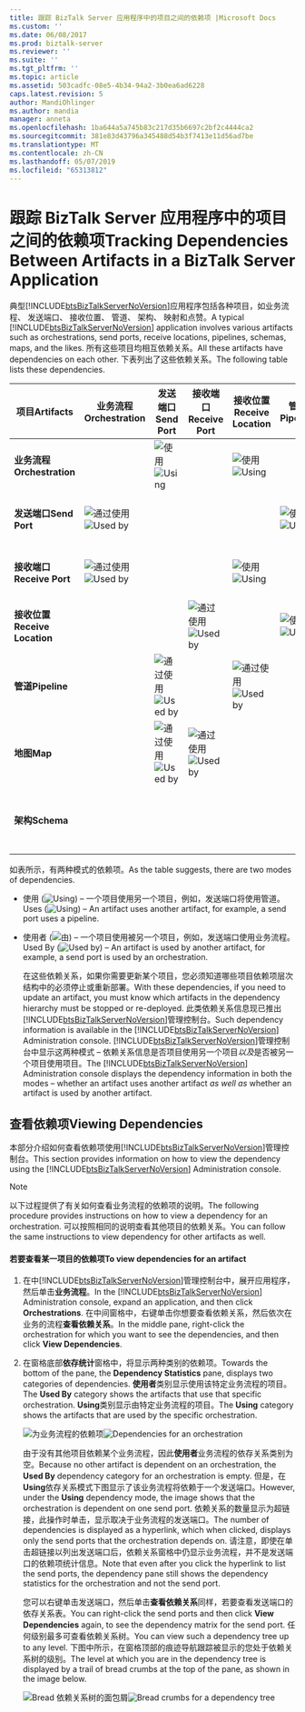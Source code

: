```yaml
---
title: 跟踪 BizTalk Server 应用程序中的项目之间的依赖项 |Microsoft Docs
ms.custom: ''
ms.date: 06/08/2017
ms.prod: biztalk-server
ms.reviewer: ''
ms.suite: ''
ms.tgt_pltfrm: ''
ms.topic: article
ms.assetid: 503cadfc-08e5-4b34-94a2-3b0ea6ad6228
caps.latest.revision: 5
author: MandiOhlinger
ms.author: mandia
manager: anneta
ms.openlocfilehash: 1ba644a5a745b83c217d35b6697c2bf2c4444ca2
ms.sourcegitcommit: 381e83d43796a345488d54b3f7413e11d56ad7be
ms.translationtype: MT
ms.contentlocale: zh-CN
ms.lasthandoff: 05/07/2019
ms.locfileid: "65313812"
---
```

# <a name="tracking-dependencies-between-artifacts-in-a-biztalk-server-application"></a><span data-ttu-id="7dbfe-102">跟踪 BizTalk Server 应用程序中的项目之间的依赖项</span><span class="sxs-lookup"><span data-stu-id="7dbfe-102">Tracking Dependencies Between Artifacts in a BizTalk Server Application</span></span>
<span data-ttu-id="7dbfe-103">典型[!INCLUDE[btsBizTalkServerNoVersion](../includes/btsbiztalkservernoversion-md.md)]应用程序包括各种项目，如业务流程、 发送端口、 接收位置、 管道、 架构、 映射和点赞。</span><span class="sxs-lookup"><span data-stu-id="7dbfe-103">A typical [!INCLUDE[btsBizTalkServerNoVersion](../includes/btsbiztalkservernoversion-md.md)] application involves various artifacts such as orchestrations, send ports, receive locations, pipelines, schemas, maps, and the likes.</span></span> <span data-ttu-id="7dbfe-104">所有这些项目均相互依赖关系。</span><span class="sxs-lookup"><span data-stu-id="7dbfe-104">All these artifacts have dependencies on each other.</span></span> <span data-ttu-id="7dbfe-105">下表列出了这些依赖关系。</span><span class="sxs-lookup"><span data-stu-id="7dbfe-105">The following table lists these dependencies.</span></span>  
  
|<span data-ttu-id="7dbfe-106">项目</span><span class="sxs-lookup"><span data-stu-id="7dbfe-106">Artifacts</span></span>|<span data-ttu-id="7dbfe-107">业务流程</span><span class="sxs-lookup"><span data-stu-id="7dbfe-107">Orchestration</span></span>|<span data-ttu-id="7dbfe-108">发送端口</span><span class="sxs-lookup"><span data-stu-id="7dbfe-108">Send Port</span></span>|<span data-ttu-id="7dbfe-109">接收端口</span><span class="sxs-lookup"><span data-stu-id="7dbfe-109">Receive Port</span></span>|<span data-ttu-id="7dbfe-110">接收位置</span><span class="sxs-lookup"><span data-stu-id="7dbfe-110">Receive Location</span></span>|<span data-ttu-id="7dbfe-111">管道</span><span class="sxs-lookup"><span data-stu-id="7dbfe-111">Pipeline</span></span>|<span data-ttu-id="7dbfe-112">地图</span><span class="sxs-lookup"><span data-stu-id="7dbfe-112">Maps</span></span>|<span data-ttu-id="7dbfe-113">架构</span><span class="sxs-lookup"><span data-stu-id="7dbfe-113">Schemas</span></span>|  
|---------------|-------------------|---------------|------------------|----------------------|--------------|----------|-------------|  
|<span data-ttu-id="7dbfe-114">**业务流程**</span><span class="sxs-lookup"><span data-stu-id="7dbfe-114">**Orchestration**</span></span>||<span data-ttu-id="7dbfe-115">![使用](../core/media/dependency-using-icon.png "Dependency_Using_Icon")</span><span class="sxs-lookup"><span data-stu-id="7dbfe-115">![Using](../core/media/dependency-using-icon.png "Dependency_Using_Icon")</span></span>||<span data-ttu-id="7dbfe-116">![使用](../core/media/dependency-using-icon.png "Dependency_Using_Icon")</span><span class="sxs-lookup"><span data-stu-id="7dbfe-116">![Using](../core/media/dependency-using-icon.png "Dependency_Using_Icon")</span></span>||||  
|<span data-ttu-id="7dbfe-117">**发送端口**</span><span class="sxs-lookup"><span data-stu-id="7dbfe-117">**Send Port**</span></span>|<span data-ttu-id="7dbfe-118">![通过使用](../core/media/dependency-usedby-icon.png "Dependency_UsedBy_Icon")</span><span class="sxs-lookup"><span data-stu-id="7dbfe-118">![Used by](../core/media/dependency-usedby-icon.png "Dependency_UsedBy_Icon")</span></span>||||<span data-ttu-id="7dbfe-119">![使用](../core/media/dependency-using-icon.png "Dependency_Using_Icon")</span><span class="sxs-lookup"><span data-stu-id="7dbfe-119">![Using](../core/media/dependency-using-icon.png "Dependency_Using_Icon")</span></span>|<span data-ttu-id="7dbfe-120">![使用](../core/media/dependency-using-icon.png "Dependency_Using_Icon")</span><span class="sxs-lookup"><span data-stu-id="7dbfe-120">![Using](../core/media/dependency-using-icon.png "Dependency_Using_Icon")</span></span>||  
|<span data-ttu-id="7dbfe-121">**接收端口**</span><span class="sxs-lookup"><span data-stu-id="7dbfe-121">**Receive Port**</span></span>|<span data-ttu-id="7dbfe-122">![通过使用](../core/media/dependency-usedby-icon.png "Dependency_UsedBy_Icon")</span><span class="sxs-lookup"><span data-stu-id="7dbfe-122">![Used by](../core/media/dependency-usedby-icon.png "Dependency_UsedBy_Icon")</span></span>|||<span data-ttu-id="7dbfe-123">![使用](../core/media/dependency-using-icon.png "Dependency_Using_Icon")</span><span class="sxs-lookup"><span data-stu-id="7dbfe-123">![Using](../core/media/dependency-using-icon.png "Dependency_Using_Icon")</span></span>||<span data-ttu-id="7dbfe-124">![使用](../core/media/dependency-using-icon.png "Dependency_Using_Icon")</span><span class="sxs-lookup"><span data-stu-id="7dbfe-124">![Using](../core/media/dependency-using-icon.png "Dependency_Using_Icon")</span></span>||  
|<span data-ttu-id="7dbfe-125">**接收位置**</span><span class="sxs-lookup"><span data-stu-id="7dbfe-125">**Receive Location**</span></span>|||<span data-ttu-id="7dbfe-126">![通过使用](../core/media/dependency-usedby-icon.png "Dependency_UsedBy_Icon")</span><span class="sxs-lookup"><span data-stu-id="7dbfe-126">![Used by](../core/media/dependency-usedby-icon.png "Dependency_UsedBy_Icon")</span></span>||<span data-ttu-id="7dbfe-127">![使用](../core/media/dependency-using-icon.png "Dependency_Using_Icon")</span><span class="sxs-lookup"><span data-stu-id="7dbfe-127">![Using](../core/media/dependency-using-icon.png "Dependency_Using_Icon")</span></span>|||  
|<span data-ttu-id="7dbfe-128">**管道**</span><span class="sxs-lookup"><span data-stu-id="7dbfe-128">**Pipeline**</span></span>||<span data-ttu-id="7dbfe-129">![通过使用](../core/media/dependency-usedby-icon.png "Dependency_UsedBy_Icon")</span><span class="sxs-lookup"><span data-stu-id="7dbfe-129">![Used by](../core/media/dependency-usedby-icon.png "Dependency_UsedBy_Icon")</span></span>||<span data-ttu-id="7dbfe-130">![通过使用](../core/media/dependency-usedby-icon.png "Dependency_UsedBy_Icon")</span><span class="sxs-lookup"><span data-stu-id="7dbfe-130">![Used by](../core/media/dependency-usedby-icon.png "Dependency_UsedBy_Icon")</span></span>||||  
|<span data-ttu-id="7dbfe-131">**地图**</span><span class="sxs-lookup"><span data-stu-id="7dbfe-131">**Map**</span></span>||<span data-ttu-id="7dbfe-132">![通过使用](../core/media/dependency-usedby-icon.png "Dependency_UsedBy_Icon")</span><span class="sxs-lookup"><span data-stu-id="7dbfe-132">![Used by](../core/media/dependency-usedby-icon.png "Dependency_UsedBy_Icon")</span></span>|<span data-ttu-id="7dbfe-133">![通过使用](../core/media/dependency-usedby-icon.png "Dependency_UsedBy_Icon")</span><span class="sxs-lookup"><span data-stu-id="7dbfe-133">![Used by](../core/media/dependency-usedby-icon.png "Dependency_UsedBy_Icon")</span></span>||||<span data-ttu-id="7dbfe-134">![使用](../core/media/dependency-using-icon.png "Dependency_Using_Icon")</span><span class="sxs-lookup"><span data-stu-id="7dbfe-134">![Using](../core/media/dependency-using-icon.png "Dependency_Using_Icon")</span></span>|  
|<span data-ttu-id="7dbfe-135">**架构**</span><span class="sxs-lookup"><span data-stu-id="7dbfe-135">**Schema**</span></span>||||||<span data-ttu-id="7dbfe-136">![通过使用](../core/media/dependency-usedby-icon.png "Dependency_UsedBy_Icon")</span><span class="sxs-lookup"><span data-stu-id="7dbfe-136">![Used by](../core/media/dependency-usedby-icon.png "Dependency_UsedBy_Icon")</span></span>||  
  
 <span data-ttu-id="7dbfe-137">如表所示，有两种模式的依赖项。</span><span class="sxs-lookup"><span data-stu-id="7dbfe-137">As the table suggests, there are two modes of dependencies.</span></span>  
  
- <span data-ttu-id="7dbfe-138">使用 (![Using](../core/media/dependency-using-icon.png "Dependency_Using_Icon")) – 一个项目使用另一个项目，例如，发送端口将使用管道。</span><span class="sxs-lookup"><span data-stu-id="7dbfe-138">Uses (![Using](../core/media/dependency-using-icon.png "Dependency_Using_Icon")) – An artifact uses another artifact, for example, a send port uses a pipeline.</span></span>  
  
- <span data-ttu-id="7dbfe-139">使用者 (![由](../core/media/dependency-usedby-icon.png "Dependency_UsedBy_Icon")) – 一个项目使用被另一个项目，例如，发送端口使用业务流程。</span><span class="sxs-lookup"><span data-stu-id="7dbfe-139">Used By (![Used by](../core/media/dependency-usedby-icon.png "Dependency_UsedBy_Icon")) – An artifact is used by another artifact, for example, a send port is used by an orchestration.</span></span>  
  
  <span data-ttu-id="7dbfe-140">在这些依赖关系，如果你需要更新某个项目，您必须知道哪些项目依赖项层次结构中的必须停止或重新部署。</span><span class="sxs-lookup"><span data-stu-id="7dbfe-140">With these dependencies, if you need to update an artifact, you must know which artifacts in the dependency hierarchy must be stopped or re-deployed.</span></span> <span data-ttu-id="7dbfe-141">此类依赖关系信息现已推出[!INCLUDE[btsBizTalkServerNoVersion](../includes/btsbiztalkservernoversion-md.md)]管理控制台。</span><span class="sxs-lookup"><span data-stu-id="7dbfe-141">Such dependency information is available in the [!INCLUDE[btsBizTalkServerNoVersion](../includes/btsbiztalkservernoversion-md.md)] Administration console.</span></span> <span data-ttu-id="7dbfe-142">[!INCLUDE[btsBizTalkServerNoVersion](../includes/btsbiztalkservernoversion-md.md)]管理控制台中显示这两种模式 – 依赖关系信息是否项目使用另一个项目*以及*是否被另一个项目使用项目。</span><span class="sxs-lookup"><span data-stu-id="7dbfe-142">The [!INCLUDE[btsBizTalkServerNoVersion](../includes/btsbiztalkservernoversion-md.md)] Administration console displays the dependency information in both the modes – whether an artifact uses another artifact *as well as* whether an artifact is used by another artifact.</span></span>  
  
## <a name="viewing-dependencies"></a><span data-ttu-id="7dbfe-143">查看依赖项</span><span class="sxs-lookup"><span data-stu-id="7dbfe-143">Viewing Dependencies</span></span>  
 <span data-ttu-id="7dbfe-144">本部分介绍如何查看依赖项使用[!INCLUDE[btsBizTalkServerNoVersion](../includes/btsbiztalkservernoversion-md.md)]管理控制台。</span><span class="sxs-lookup"><span data-stu-id="7dbfe-144">This section provides information on how to view the dependency using the [!INCLUDE[btsBizTalkServerNoVersion](../includes/btsbiztalkservernoversion-md.md)] Administration console.</span></span>  
  
> [!NOTE]
>  <span data-ttu-id="7dbfe-145">以下过程提供了有关如何查看业务流程的依赖项的说明。</span><span class="sxs-lookup"><span data-stu-id="7dbfe-145">The following procedure provides instructions on how to view a dependency for an orchestration.</span></span> <span data-ttu-id="7dbfe-146">可以按照相同的说明查看其他项目的依赖关系。</span><span class="sxs-lookup"><span data-stu-id="7dbfe-146">You can follow the same instructions to view dependency for other artifacts as well.</span></span>  
  
#### <a name="to-view-dependencies-for-an-artifact"></a><span data-ttu-id="7dbfe-147">若要查看某一项目的依赖项</span><span class="sxs-lookup"><span data-stu-id="7dbfe-147">To view dependencies for an artifact</span></span>  
  
1. <span data-ttu-id="7dbfe-148">在中[!INCLUDE[btsBizTalkServerNoVersion](../includes/btsbiztalkservernoversion-md.md)]管理控制台中，展开应用程序，然后单击**业务流程**。</span><span class="sxs-lookup"><span data-stu-id="7dbfe-148">In the [!INCLUDE[btsBizTalkServerNoVersion](../includes/btsbiztalkservernoversion-md.md)] Administration console, expand an application, and then click **Orchestrations**.</span></span> <span data-ttu-id="7dbfe-149">在中间窗格中，右键单击你想要查看依赖关系，然后依次在业务的流程**查看依赖关系**。</span><span class="sxs-lookup"><span data-stu-id="7dbfe-149">In the middle pane, right-click the orchestration for which you want to see the dependencies, and then click **View Dependencies**.</span></span>  
  
2. <span data-ttu-id="7dbfe-150">在窗格底部**依存统计**窗格中，将显示两种类别的依赖项。</span><span class="sxs-lookup"><span data-stu-id="7dbfe-150">Towards the bottom of the pane, the **Dependency Statistics** pane, displays two categories of dependencies.</span></span> <span data-ttu-id="7dbfe-151">**使用者**类别显示使用该特定业务流程的项目。</span><span class="sxs-lookup"><span data-stu-id="7dbfe-151">The **Used By** category shows the artifacts that use that specific orchestration.</span></span> <span data-ttu-id="7dbfe-152">**Using**类别显示由特定业务流程的项目。</span><span class="sxs-lookup"><span data-stu-id="7dbfe-152">The **Using** category shows the artifacts that are used by the specific orchestration.</span></span>  
  
    <span data-ttu-id="7dbfe-153">![为业务流程的依赖项](../core/media/dependency-orchestration.jpg "Dependency_Orchestration")</span><span class="sxs-lookup"><span data-stu-id="7dbfe-153">![Dependencies for an orchestration](../core/media/dependency-orchestration.jpg "Dependency_Orchestration")</span></span>  
  
    <span data-ttu-id="7dbfe-154">由于没有其他项目依赖某个业务流程，因此**使用者**业务流程的依存关系类别为空。</span><span class="sxs-lookup"><span data-stu-id="7dbfe-154">Because no other artifact is dependent on an orchestration, the **Used By** dependency category for an orchestration is empty.</span></span> <span data-ttu-id="7dbfe-155">但是，在**Using**依存关系模式下图显示了该业务流程将依赖于一个发送端口。</span><span class="sxs-lookup"><span data-stu-id="7dbfe-155">However, under the **Using** dependency mode, the image shows that the orchestration is dependent on one send port.</span></span> <span data-ttu-id="7dbfe-156">依赖关系的数量显示为超链接，此操作时单击，显示取决于业务流程的发送端口。</span><span class="sxs-lookup"><span data-stu-id="7dbfe-156">The number of dependencies is displayed as a hyperlink, which when clicked, displays only the send ports that the orchestration depends on.</span></span> <span data-ttu-id="7dbfe-157">请注意，即使在单击超链接以列出发送端口后，依赖关系窗格中仍显示业务流程，并不是发送端口的依赖项统计信息。</span><span class="sxs-lookup"><span data-stu-id="7dbfe-157">Note that even after you click the hyperlink to list the send ports, the dependency pane still shows the dependency statistics for the orchestration and not the send port.</span></span>  
  
    <span data-ttu-id="7dbfe-158">您可以右键单击发送端口，然后单击**查看依赖关系**同样，若要查看发送端口的依存关系表。</span><span class="sxs-lookup"><span data-stu-id="7dbfe-158">You can right-click the send ports and then click **View Dependencies** again, to see the dependency matrix for the send port.</span></span> <span data-ttu-id="7dbfe-159">任何级别最多可查看依赖关系树。</span><span class="sxs-lookup"><span data-stu-id="7dbfe-159">You can view such a dependency tree up to any level.</span></span> <span data-ttu-id="7dbfe-160">下图中所示，在窗格顶部的痕迹导航跟踪被显示的您处于依赖关系树的级别。</span><span class="sxs-lookup"><span data-stu-id="7dbfe-160">The level at which you are in the dependency tree is displayed by a trail of bread crumbs at the top of the pane, as shown in the image below.</span></span>  
  
    <span data-ttu-id="7dbfe-161">![Bread 依赖关系树的面包屑](../core/media/dependency-breadcrumbs.jpg "Dependency_BreadCrumbs")</span><span class="sxs-lookup"><span data-stu-id="7dbfe-161">![Bread crumbs for a dependency tree](../core/media/dependency-breadcrumbs.jpg "Dependency_BreadCrumbs")</span></span>